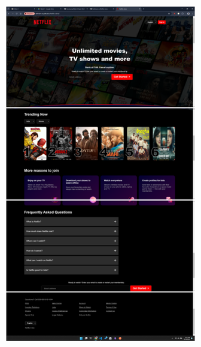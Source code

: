 ![alt text](./screenshots/1.png "Netflix Homepage")
![alt text](./screenshots/2.png "Netflix details")
![alt text](./screenshots/3.png "Netflix faq and footer")
![alt text](./screenshots/4.png "Netflix reminaing footer")
